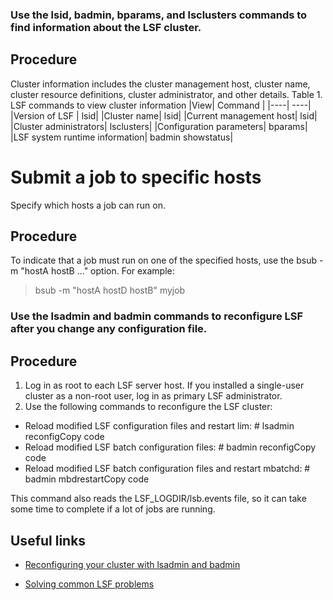 
### Use the lsid, badmin, bparams, and lsclusters commands to find information about the LSF cluster.
## Procedure
Cluster information includes the cluster management host, cluster name, cluster resource definitions, cluster administrator, and other details.
Table 1. LSF commands to view cluster information
|View| Command |
|----| ----| 
|Version of LSF |	lsid|
|Cluster name|	lsid|
|Current management host|	lsid|
|Cluster administrators|	lsclusters|
|Configuration parameters|	bparams|
|LSF system runtime information|	badmin showstatus|

# Submit a job to specific hosts
Specify which hosts a job can run on.
## Procedure
To indicate that a job must run on one of the specified hosts, use the bsub -m "hostA hostB ..." option.
For example:
>bsub -m "hostA hostD hostB" myjob

### Use the lsadmin and badmin commands to reconfigure LSF after you change any configuration file.
## Procedure
1. Log in as root to each LSF server host.
 If you installed a single-user cluster as a non-root user, log in as primary LSF administrator.
2. Use the following commands to reconfigure the LSF cluster:
- Reload modified LSF configuration files and restart lim: 
 \# lsadmin reconfigCopy code
- Reload modified LSF batch configuration files:
\# badmin reconfigCopy code
- Reload modified LSF batch configuration files and restart mbatchd:
\# badmin mbdrestartCopy code

This command also reads the LSF_LOGDIR/lsb.events file, so it can take some time to complete if a lot of jobs are running.

## Useful links
- [Reconfiguring your cluster with lsadmin and badmin]
- [Solving common LSF problems]




  [Reconfiguring your cluster with lsadmin and badmin]: <https://www.ibm.com/support/knowledgecenter/SSWRJV_10.1.0/lsf_admin_foundations/reconfig_cluster.html>
  [Solving common LSF problems]: <https://www.ibm.com/support/knowledgecenter/SSWRJV_10.1.0/lsf_admin/troubleshooting_common_problems_lsf.html> 
